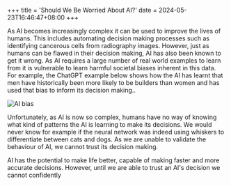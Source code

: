 +++
title = 'Should We Be Worried About AI?'
date = 2024-05-23T16:46:47+08:00
+++

As AI becomes increasingly complex it can be used to improve the lives of humans. This includes automating decision making processes such as identifying cancerous cells from radiography images. However, just as humans can be flawed in their decision making, AI has also been known to get it wrong. As AI requires a large number of real world examples to learn from it is vulnerable to learn harmful societal biases inherent in this data. For example, the ChatGPT example below shows how the AI has learnt that men have historically been more likely to be builders than women and has used that bias to inform its decision making.. 

![AI bias](images/TrustworthyAIbias.jpg)

Unfortunately, as AI is now so complex, humans have no way of knowing what kind of patterns the AI is learning to make its decisions. We would never know for example if the neural network was indeed using whiskers to differentiate between cats and dogs. As we are unable to validate the behaviour of AI, we cannot trust its decision making. 

AI has the potential to make life better, capable of making faster and more accurate decisions. However, until we are able to trust an AI's decision we cannot confidently